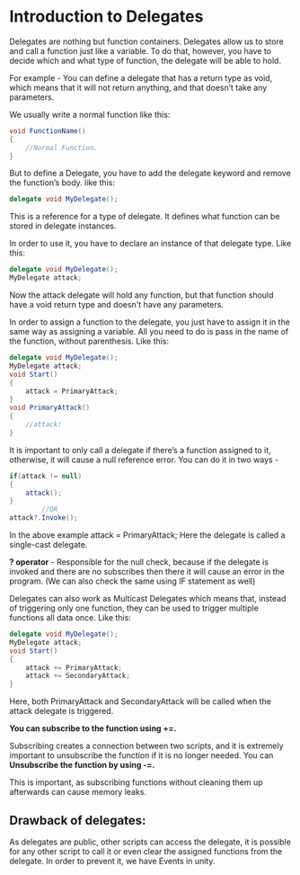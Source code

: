 # Introduction to Delegates
Delegates are nothing but function containers. Delegates allow us to store and call a function just like a variable. To do that, however, you have to decide which and what type of function, the delegate will be able to hold.

For example - You can define a delegate that has a return type as void, which means that it will not return anything, and that doesn’t take any parameters.

We usually write a normal function like this:

```C#
void FunctionName()
{
	//Normal Function.
}
```

But to define a Delegate, you have to add the delegate keyword and remove the function’s body. like this:

```C#
delegate void MyDelegate();
```

This is a reference for a type of delegate. It defines what function can be stored in delegate instances.

In order to use it, you have to declare an instance of that delegate type.
Like this:

```C#
delegate void MyDelegate();
MyDelegate attack;
```

Now the attack delegate will hold any function, but that function should have a void return type and doesn't have any parameters.

In order to assign a function to the delegate, you just have to assign it in the same way as assigning a variable. All you need to do is pass in the name of the function, without parenthesis.
Like this:

```C#
delegate void MyDelegate();
MyDelegate attack;
void Start()
{
	attack = PrimaryAttack;
}
void PrimaryAttack()
{
	//attack!
}
```

It is important to only call a delegate if there’s a function assigned to it, otherwise, it will cause a null reference error. You can do it in two ways -

```C#
if(attack != null)
{
	attack();
}
		//OR
attack?.Invoke();
```

In the above example attack = PrimaryAttack; Here the delegate is called a single-cast delegate.

**? operator** - Responsible for the null check, because if the delegate is invoked and there are no subscribes then there it will cause an error in the program. (We can also check the same using IF statement as well)

Delegates can also work as Multicast Delegates which means that, instead of triggering only one function, they can be used to trigger multiple functions all data once.
Like this:

```C#
delegate void MyDelegate();
MyDelegate attack;
void Start()
{
	attack += PrimaryAttack;
	attack += SecondaryAttack;
}
```

Here, both PrimaryAttack and SecondaryAttack will be called when the attack delegate is triggered.

**You can subscribe to the function using +=.** 

Subscribing creates a connection between two scripts, and it is extremely important to unsubscribe the function if it is no longer needed. You can **Unsubscribe the function by using -=.** 

This is important, as subscribing functions without cleaning them up afterwards can cause memory leaks.

## Drawback of delegates:

As delegates are public, other scripts can access the delegate, it is possible for any other script to call it or even clear the assigned functions from the delegate.
In order to prevent it, we have Events in unity.
